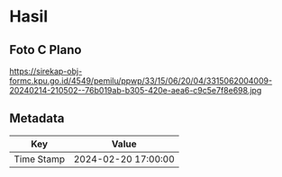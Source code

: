 # Hasil

## Foto C Plano

https://sirekap-obj-formc.kpu.go.id/4549/pemilu/ppwp/33/15/06/20/04/3315062004009-20240214-210502--76b019ab-b305-420e-aea6-c9c5e7f8e698.jpg


## Metadata

| Key        | Value               |
| ---------- | ------------------- |
| Time Stamp | 2024-02-20 17:00:00 |



